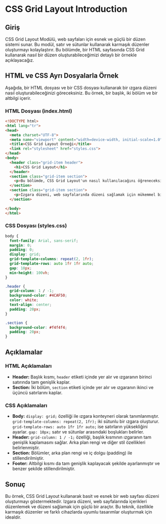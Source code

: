   # CSS Grid Layout Introduction

## Giriş

CSS Grid Layout Modülü, web sayfaları için esnek ve güçlü bir düzen sistemi sunar. Bu modül, satır ve sütunlar kullanarak karmaşık düzenler oluşturmayı kolaylaştırır. Bu bölümde, bir HTML sayfasında CSS Grid kullanarak nasıl bir düzen oluşturabileceğimizi detaylı bir örnekle açıklayacağız.

## HTML ve CSS Ayrı Dosyalarla Örnek

Aşağıda, bir HTML dosyası ve bir CSS dosyası kullanarak bir ızgara düzeni nasıl oluşturabileceğinizi göreceksiniz. Bu örnek, bir başlık, iki bölüm ve bir altbilgi içerir.

### HTML Dosyası (index.html)

```html
<!DOCTYPE html>
<html lang="tr">
<head>
  <meta charset="UTF-8">
  <meta name="viewport" content="width=device-width, initial-scale=1.0">
  <title>CSS Grid Layout Örneği</title>
  <link rel="stylesheet" href="styles.css">
</head>
<body>
  <header class="grid-item header">
    <h1>CSS Grid Layout</h1>
  </header>
  <section class="grid-item section">
    <p>Bu bölümde, CSS Grid Layout'un nasıl kullanılacağını öğreneceksiniz.</p>
  </section>
  <section class="grid-item section">
    <p>Izgara düzeni, web sayfalarında düzeni sağlamak için mükemmel bir yöntemdir.</p>
  </section>
  
</body>
</html>
```

### CSS Dosyası (styles.css)

```css
body {
  font-family: Arial, sans-serif;
  margin: 0;
  padding: 0;
  display: grid;
  grid-template-columns: repeat(2, 1fr);
  grid-template-rows: auto 1fr 1fr auto;
  gap: 10px;
  min-height: 100vh;
}

.header {
  grid-column: 1 / -1;
  background-color: #4CAF50;
  color: white;
  text-align: center;
  padding: 20px;
}

.section {
  background-color: #f4f4f4;
  padding: 20px;
}


```

## Açıklamalar

### HTML Açıklamaları

- **Header:** Başlık kısmı, `header` etiketi içinde yer alır ve ızgaranın birinci satırında tam genişlik kaplar.
- **Section:** İki bölüm, `section` etiketi içinde yer alır ve ızgaranın ikinci ve üçüncü satırlarını kaplar.


### CSS Açıklamaları

- **Body:** `display: grid;` özelliği ile ızgara konteyneri olarak tanımlanmıştır. `grid-template-columns: repeat(2, 1fr);` iki sütunlu bir ızgara oluşturur. `grid-template-rows: auto 1fr 1fr auto;` ise satırların yüksekliğini ayarlar. `gap: 10px;` satır ve sütunlar arasındaki boşlukları belirler.
- **Header:** `grid-column: 1 / -1;` özelliği, başlık kısmının ızgaranın tam genişlik kaplamasını sağlar. Arka plan rengi ve diğer stil özellikleri belirlenmiştir.
- **Section:** Bölümler, arka plan rengi ve iç dolgu (padding) ile stillendirilmiştir.
- **Footer:** Altbilgi kısmı da tam genişlik kaplayacak şekilde ayarlanmıştır ve benzer şekilde stillendirilmiştir.

## Sonuç

Bu örnek, CSS Grid Layout kullanarak basit ve esnek bir web sayfası düzeni oluşturmayı göstermektedir. Izgara düzeni, web sayfalarında içerikleri düzenlemek ve düzeni sağlamak için güçlü bir araçtır. Bu teknik, özellikle karmaşık düzenler ve farklı cihazlarda uyumlu tasarımlar oluşturmak için idealdir.